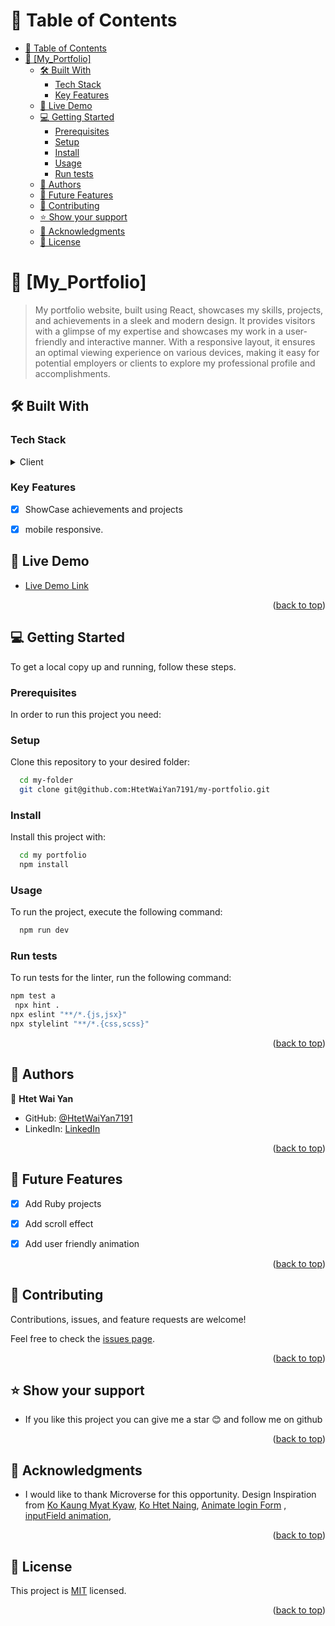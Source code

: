 <a name="readme-top"></a>

<!-- TABLE OF CONTENTS -->

# 📗 Table of Contents

- [📗 Table of Contents](#-table-of-contents)
- [📖 \[My\_Portfolio\] ](#-my_portfolio-)
  - [🛠 Built With ](#-built-with-)
    - [Tech Stack ](#tech-stack-)
    - [Key Features ](#key-features-)
  - [🚀 Live Demo ](#-live-demo-)
  - [💻 Getting Started ](#-getting-started-)
    - [Prerequisites](#prerequisites)
    - [Setup](#setup)
    - [Install](#install)
    - [Usage](#usage)
    - [Run tests](#run-tests)
  - [👥 Authors ](#-authors-)
  - [🔭 Future Features ](#-future-features-)
  - [🤝 Contributing ](#-contributing-)
  - [⭐️ Show your support ](#️-show-your-support-)
  - [🙏 Acknowledgments](#-acknowledgments)
  - [📝 License ](#-license-)

<!-- PROJECT DESCRIPTION -->

# 📖 [My_Portfolio] <a name="about-project"></a>

>My portfolio website, built using React, showcases my skills, projects, and achievements in a sleek and modern design. It provides visitors with a glimpse of my expertise and showcases my work in a user-friendly and interactive manner. With a responsive layout, it ensures an optimal viewing experience on various devices, making it easy for potential employers or clients to explore my professional profile and accomplishments.


## 🛠 Built With <a name="built-with"></a>

### Tech Stack <a name="tech-stack"></a>


<details>
  <summary>Client</summary>
  <ul>
    <li><a href="#">HTML</a></li>
    <li><a href="#">CSS</a></li>
    <li><a href="https://reactjs.org/">React.js</a></li>
  </ul>
</details>

### Key Features <a name="key-features"></a>

- [x] ShowCase achievements and projects
- [x] mobile responsive.


<!-- LIVE DEMO -->

## 🚀 Live Demo <a name="live-demo"></a>

- [Live Demo Link](https://htetwaiyan19-portfolio.onrender.com/)

<p align="right">(<a href="#readme-top">back to top</a>)</p>


## 💻 Getting Started <a name="getting-started"></a>



To get a local copy up and running, follow these steps.

### Prerequisites

In order to run this project you need:


### Setup

Clone this repository to your desired folder:


```sh
  cd my-folder
  git clone git@github.com:HtetWaiYan7191/my-portfolio.git
```


### Install

Install this project with:
```sh
  cd my portfolio
  npm install
```

### Usage

To run the project, execute the following command:

```sh
  npm run dev
```


### Run tests

To run tests for the linter, run the following command:

```sh
npm test a
 npx hint .
npx eslint "**/*.{js,jsx}"
npx stylelint "**/*.{css,scss}"
```

<p align="right">(<a href="#readme-top">back to top</a>)</p>

<!-- AUTHORS -->

## 👥 Authors <a name="authors"></a>

👤 **Htet Wai Yan**

- GitHub: [@HtetWaiYan7191](https://github.com/HtetWaiYan7191)
- LinkedIn: [LinkedIn](https://www.linkedin.com/in/htet-wai-yan19/)

<p align="right">(<a href="#readme-top">back to top</a>)</p>

<!-- FUTURE FEATURES -->

## 🔭 Future Features <a name="future-features"></a>


- [x] Add Ruby projects
- [x] Add scroll effect 
- [x] Add user friendly animation


<p align="right">(<a href="#readme-top">back to top</a>)</p>

<!-- CONTRIBUTING -->

## 🤝 Contributing <a name="contributing"></a>

Contributions, issues, and feature requests are welcome!

Feel free to check the [issues page](https://github.com/HtetWaiYan7191/my-portfolio/issues).

<p align="right">(<a href="#readme-top">back to top</a>)</p>

<!-- SUPPORT -->

## ⭐️ Show your support <a name="support"></a>

- If you like this project you can give me a star 😊 and follow me on github


<p align="right">(<a href="#readme-top">back to top</a>)</p>

## 🙏 Acknowledgments

- I would like to thank Microverse for this opportunity. Design Inspiration from [Ko Kaung Myat Kyaw](https://github.com/Rhaegar121), [Ko Htet Naing](https://github.com/rex-9), [Animate login Form](https://www.youtube.com/watch?v=rWQeqH526KA) , [inputField animation](https://www.youtube.com/watch?v=BMphVl9suxA), 

<p align="right">(<a href="#readme-top">back to top</a>)</p>
<!-- LICENSE -->

## 📝 License <a name="license"></a>

This project is [MIT](https://github.com/HtetWaiYan7191/math-magicians/blob/project-set-up/MIT.md) licensed.

<p align="right">(<a href="#readme-top">back to top</a>)</p>


